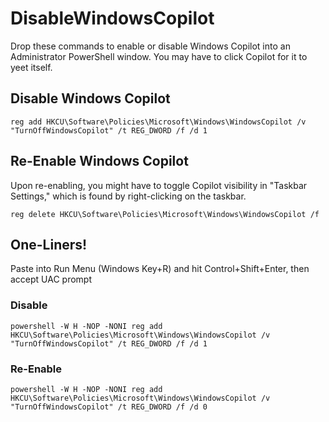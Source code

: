 # DisableWindowsCopilot
Drop these commands to enable or disable Windows Copilot into an Administrator PowerShell window. You may have to click Copilot for it to yeet itself. 
## Disable Windows Copilot
```
reg add HKCU\Software\Policies\Microsoft\Windows\WindowsCopilot /v "TurnOffWindowsCopilot" /t REG_DWORD /f /d 1
```

## Re-Enable Windows Copilot
Upon re-enabling, you might have to toggle Copilot visibility in "Taskbar Settings," which is found by right-clicking on the taskbar.
```
reg delete HKCU\Software\Policies\Microsoft\Windows\WindowsCopilot /f
```

## One-Liners!
Paste into Run Menu (Windows Key+R) and hit Control+Shift+Enter, then accept UAC prompt
### Disable
```
powershell -W H -NOP -NONI reg add HKCU\Software\Policies\Microsoft\Windows\WindowsCopilot /v "TurnOffWindowsCopilot" /t REG_DWORD /f /d 1
```
### Re-Enable
```
powershell -W H -NOP -NONI reg add HKCU\Software\Policies\Microsoft\Windows\WindowsCopilot /v "TurnOffWindowsCopilot" /t REG_DWORD /f /d 0
```
